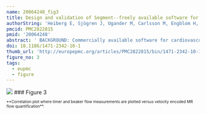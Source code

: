 ```yaml
---
name: 20064248_fig3
title: Design and validation of Segment--freely available software for cardiovascular image analysis.
authorString: 'Heiberg E, Sjögren J, Ugander M, Carlsson M, Engblom H, Arheden H.'
pmcid: PMC2822815
pmid: '20064248'
abstract: ' BACKGROUND: Commercially available software for cardiovascular image analysis often has limited functionality and frequently lacks the careful validation that is required for clinical studies. We have already implemented a cardiovascular image analysis software package and released it as freeware for the research community. However, it was distributed as a stand-alone application and other researchers could not extend it by writing their own custom image analysis algorithms. We believe that the work required to make a clinically applicable prototype can be reduced by making the software extensible, so that researchers can develop their own modules or improvements. Such an initiative might then serve as a bridge between image analysis research and cardiovascular research. The aim of this article is therefore to present the design and validation of a cardiovascular image analysis software package (Segment) and to announce its release in a source code format. RESULTS: Segment can be used for image analysis in magnetic resonance imaging (MRI), computed tomography (CT), single photon emission computed tomography (SPECT) and positron emission tomography (PET). Some of its main features include loading of DICOM images from all major scanner vendors, simultaneous display of multiple image stacks and plane intersections, automated segmentation of the left ventricle, quantification of MRI flow, tools for manual and general object segmentation, quantitative regional wall motion analysis, myocardial viability analysis and image fusion tools. Here we present an overview of the validation results and validation procedures for the functionality of the software. We describe a technique to ensure continued accuracy and validity of the software by implementing and using a test script that tests the functionality of the software and validates the output. The software has been made freely available for research purposes in a source code format on the project home page http://segment.heiberg.se. CONCLUSIONS: Segment is a well-validated comprehensive software package for cardiovascular image analysis. It is freely available for research purposes provided that relevant original research publications related to the software are cited.'
doi: 10.1186/1471-2342-10-1
thumb_url: 'http://europepmc.org/articles/PMC2822815/bin/1471-2342-10-1-3.gif'
figure_no: 3
tags:
  - eupmc
  - figure
---
```

<img src='http://europepmc.org/articles/PMC2822815/bin/1471-2342-10-1-3.jpg' style='max-height: 300px'>
### Figure 3
<p style='font-size: 10px;'>**Correlation plot where timer and beaker flow measurements are plotted versus velocity encoded MR flow quantification**.</p>